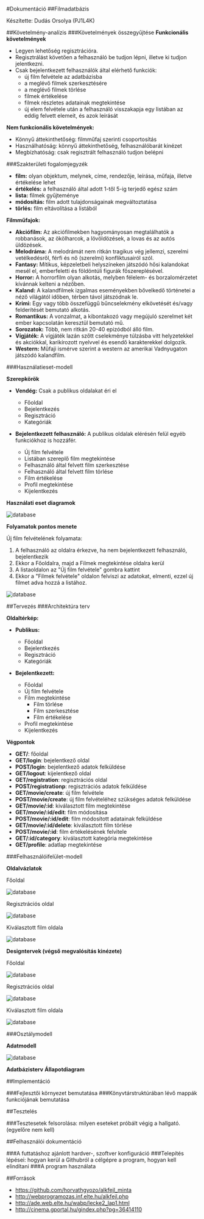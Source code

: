 #Dokumentáció
##Filmadatbázis

Készítette: Dudás Orsolya (PJ1L4K)

##Követelmény-analízis
###Követelmények összegyűjtése
**Funkcionális követelmények**
+ Legyen lehetőség regisztrációra.
+ Regisztrálást követően a felhasználó be tudjon lépni, illetve ki tudjon jelentkezni.
+ Csak bejelentkezett felhasználók által elérhető funkciók:
  + új film felvétele az adatbázisba
  + a meglévő filmek szerkesztésére
  + a meglévő filmek törlése
  + filmek értékelése
  + filmek részletes adatainak megtekintése
  + új elem felvétele után a felhasználó visszakapja egy listában az eddig felvett elemeit, és azok leírását

**Nem funkcionális követelmények:**
+ Könnyű áttekinthetőség: filmműfaj szerinti csoportosítás
+ Használhatóság: könnyű áttekinthetőség, felhasználóbarát kinézet
+ Megbízhatóság: csak regisztrált felhasználó tudjon belépni

###Szakterületi fogalomjegyzék

+ **film:** olyan objektum, melynek, címe, rendezője, leírása, műfaja, illetve értékelése lehet
+ **értékelés:** a felhasználó által adott 1-től 5-ig terjedő egész szám
+ **lista:** filmek gyűjteménye
+ **módosítás:** film adott tulajdonságainak megváltoztatása
+ **törlés:** film eltávolítása a listából

**Filmműfajok:**

+ **Akciófilm:** Az akciófilmekben hagyományosan megtalálhatók a robbanások, az ökölharcok, a lövöldözések, a lovas és az autós üldözések.
+ **Melodráma:** A melodrámát nem ritkán tragikus vég jellemzi, szerelmi vetélkedésről, férfi és nő (szerelmi) konfliktusairól szól.
+ **Fantasy:** Mítikus, képzeletbeli helyszíneken játszódó hősi kalandokat mesél el, emberfeletti és földöntúli figurák főszereplésével.
+ **Horror:** A horrorfilm olyan alkotás, melyben félelem- és borzalomérzetet kívánnak kelteni a nézőben.
+ **Kaland:**  A kalandfilmek izgalmas eseményekben bővelkedő történetei a néző világától időben, térben távol játszódnak le. 
+ **Krimi:** Egy vagy több összefüggű bűncselekmény elkövetését és/vagy felderítését bemutató alkotás.
+ **Romantikus:** A vonzalmat, a kibontakozó vagy megújuló szerelmet két ember kapcsolatán keresztül bemutató mű.
+ **Sorozatok:** Több, nem ritkán 20-40 epizódból álló film.
+ **Vígjáték:** A vígjáték lazán szőtt cselekménye túlzásba vitt helyzetekkel és akciókkal, karikírozott nyelvvel és esendő karakterekkel dolgozik.
+ **Western:** Műfaji ismérve szerint a western az amerikai Vadnyugaton játszódó kalandfilm.

###Használatieset-modell

**Szerepkörök**

+ **Vendég:** Csak a publikus oldalakat éri el
  + Főoldal
  + Bejelentkezés
  + Regisztráció
  + Kategóriák

+ **Bejelentkezett felhasználó:** A publikus oldalak elérésén felül egyéb funkciókhoz is hozzáfér.
  + Új film felvétele
  + Listában szereplő film megtekintése
  + Felhasználó által felvett film szerkesztése
  + Felhasználó által felvett film törlése
  + Film értékelése
  + Profil megtekintése
  + Kijelentkezés
  
**Használati eset diagramok**

![database](images/ujHasznalati.png)

**Folyamatok pontos menete**

Új film felvételének folyamata:

1. A felhasználó az oldalra érkezve, ha nem bejelentkezett felhasználó, bejelentkezik
2. Ekkor a Főoldalra, majd a Filmek megtekintése oldalra kerül
3. A listaoldalon az "Új film felvétele" gombra kattint
4. Ekkor a "Filmek felvétele" oldalon felviszi az adatokat, elmenti, ezzel új filmet adva hozzá a listához.

![database](images/ujFilmFelvFoly.png)

##Tervezés
###Architektúra terv

**Oldaltérkép:**

+ **Publikus:**
  + Főoldal
  + Bejelentkezés
  + Regisztráció
  + Kategóriák

+ **Bejelentkezett:**
  + Főoldal
  + Új film felvétele
  + Film megtekintése
      + Film törlése
      + Film szerkesztése
      + Film értékelése
  + Profil megtekintése
  + Kijelentkezés

**Végpontok**

+ **GET/**: főoldal
+ **GET/login**: bejelentkező oldal
+ **POST/login**: bejelentkező adatok felküldése
+ **GET/logout**: kijelentkező oldal
+ **GET/registration**: regisztrációs oldal
+ **POST/registrationp**: regisztrációs adatok felküldése
+ **GET/movie/create**: új film felvétele
+ **POST/movie/create**: új film felvételéhez szükséges adatok felküldése
+ **GET/movie/:id**: kiválasztott film megtekintése
+ **GET/movie/:id/edit**: film módosítása
+ **POST/movie/:id/edit**: film módosított adatainak felküldése
+ **GET/movie/:id/delete**: kiválasztott film törlése
+ **POST/movie/:id**: film értékelésének felvitele
+ **GET/:id/category**: kiválasztott kategória megtekintése
+ **GET/profile**: adatlap megtekintése

###Felhasználóifelület-modell

**Oldalvázlatok**

Főoldal

![database](images/Főoldal2.jpg)

Regisztrációs oldal

![database](images/reg_page.jpg)

Kiválasztott film oldala

![database](images/film2.jpg)

**Designtervek (végső megvalósítás kinézete)**

Főoldal

![database](images/home.png)

Regisztrációs oldal

![database](images/reg.png)

Kiválasztott film oldala

![database](images/movie.png)

###Osztálymodell

**Adatmodell**

![database](images/adatk.png)

**Adatbázisterv**
**Állapotdiagram**

##Implementáció

###Fejlesztői környezet bemutatása
###Könyvtárstruktúrában lévő mappák funkciójának bemutatása

##Tesztelés

###Tesztesetek felsorolása: milyen eseteket próbált végig a hallgató. (egyelőre nem kell)

##Felhasználói dokumentáció

###A futtatáshoz ajánlott hardver-, szoftver konfiguráció
###Telepítés lépései: hogyan kerül a Githubról a célgépre a program, hogyan kell elindítani
###A program használata

##Források

+ https://github.com/horvathgyozo/alkfejl_minta
+ http://webprogramozas.inf.elte.hu/alkfejl.php
+ http://ade.web.elte.hu/wabp/lecke2_lap1.html
+ http://cinema.gportal.hu/gindex.php?pg=36414110
